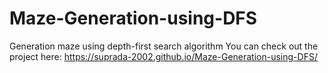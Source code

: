 # Maze-Generation-using-DFS
Generation maze using depth-first search algorithm
You can check out the project here: https://suprada-2002.github.io/Maze-Generation-using-DFS/
